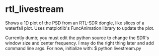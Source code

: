 # rtl_livestream
Shows a 1D plot of the PSD from an RTL-SDR dongle, like slices of a waterfall plot.
Uses matplotlib's FuncAnimation library to update the plot.

Currently dumb; you must edit the python source to change the SDR's window size and center frequency.
I may do the right thing later and add command line args. For now, initialize with:
$ python livestream.py
